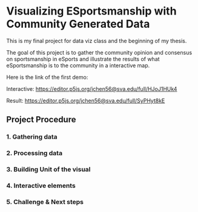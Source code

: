 # Visualizing ESportsmanship with Community Generated Data
This is my final project for data viz class and the beginning of my thesis.

The goal of this project is to gather the community opinion and consensus on sportsmanship in eSports and illustrate the results of what eSportsmanship is to the community in a interactive map.

Here is the link of the first demo:

Interactive: https://editor.p5js.org/jchen56@sva.edu/full/HJoJ1HUk4 

Result: https://editor.p5js.org/jchen56@sva.edu/full/SyPHyt8kE

## Project Procedure
### 1. Gathering data

### 2. Processing data

### 3. Building Unit of the visual

### 4. Interactive elements

### 5. Challenge & Next steps
